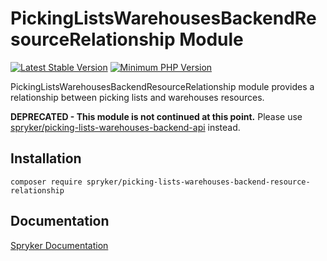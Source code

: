 # PickingListsWarehousesBackendResourceRelationship Module
[![Latest Stable Version](https://poser.pugx.org/spryker/picking-lists-warehouses-backend-resource-relationship/v/stable.svg)](https://packagist.org/packages/spryker/picking-lists-warehouses-backend-resource-relationship)
[![Minimum PHP Version](https://img.shields.io/badge/php-%3E%3D%208.0-8892BF.svg)](https://php.net/)

PickingListsWarehousesBackendResourceRelationship module provides a relationship between picking lists and warehouses resources.

**DEPRECATED - This module is not continued at this point.**
Please use [spryker/picking-lists-warehouses-backend-api](https://github.com/spryker/picking-lists-warehouses-backend-api) instead.

## Installation

```
composer require spryker/picking-lists-warehouses-backend-resource-relationship
```

## Documentation

[Spryker Documentation](https://docs.spryker.com)
